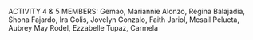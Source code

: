 ACTIVITY 4 & 5 MEMBERS:
Gemao, Mariannie 
Alonzo, Regina 
Balajadia, Shona 
Fajardo, Ira 
Golis, Jovelyn 
Gonzalo, Faith 
Jariol, Mesail
Pelueta, Aubrey May 
Rodel, Ezzabelle 
Tupaz, Carmela 
